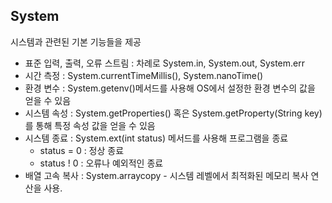 ## System

시스템과 관련된 기본 기능들을 제공 

- 표준 입력, 출력, 오류 스트림 : 차례로 System.in, System.out, System.err
- 시간 측정 : System.currentTimeMillis(), System.nanoTime() 
- 환경 변수 : System.getenv()메서드를 사용해 OS에서 설정한 환경 변수의 값을 얻을 수 있음
- 시스템 속성 : System.getProperties() 혹은 System.getProperty(String key)를 통해 특정 속성 값을 얻을 수 있음
- 시스템 종료 : System.ext(int status) 메서드를 사용해 프로그램을 종료
  - status = 0 : 정상 종료
  - status ! 0 : 오류나 예외적인 종료
- 배열 고속 복사 : System.arraycopy - 시스템 레벨에서 최적화된 메모리 복사 연산을 사용.